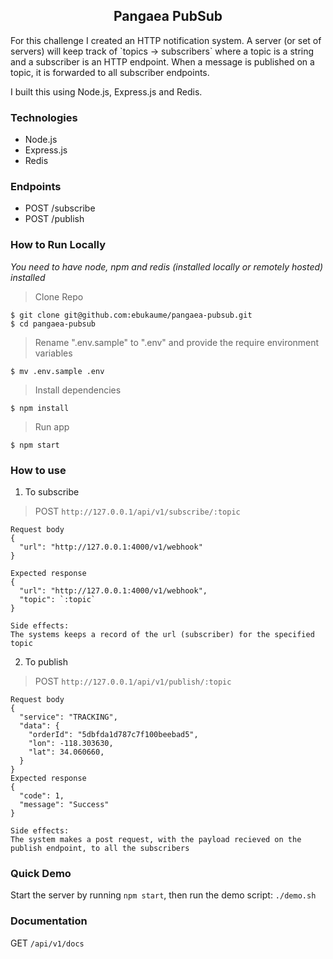 <h2 align="center">Pangaea PubSub</h2>

<p>
  For this challenge I created an HTTP notification system. A server (or set of servers) will keep track of `topics -> subscribers` where a topic is a string and a subscriber is an HTTP endpoint.  When a message is published on a topic, it is forwarded to all subscriber endpoints.

  I built this using Node.js, Express.js and Redis.
</p>

### Technologies
* Node.js
* Express.js
* Redis


### Endpoints
- POST /subscribe
- POST /publish

### How to Run Locally
_You need to have node, npm and redis (installed locally or remotely hosted) installed_

> Clone Repo
```
$ git clone git@github.com:ebukaume/pangaea-pubsub.git
$ cd pangaea-pubsub
```

> Rename ".env.sample" to ".env" and provide the require environment variables
```
$ mv .env.sample .env
```

> Install dependencies
```
$ npm install
```

> Run app
```
$ npm start
```

### How to use
1. To subscribe
> POST `http://127.0.0.1/api/v1/subscribe/:topic`
```
Request body
{
  "url": "http://127.0.0.1:4000/v1/webhook"
}

Expected response
{
  "url": "http://127.0.0.1:4000/v1/webhook",
  "topic": `:topic`
}

Side effects:
The systems keeps a record of the url (subscriber) for the specified topic
```

2. To publish
> POST `http://127.0.0.1/api/v1/publish/:topic`
```
Request body
{
  "service": "TRACKING",
  "data": {
    "orderId": "5dbfda1d787c7f100beebad5",
    "lon": -118.303630,
    "lat": 34.060660,
  }
}
Expected response
{
  "code": 1,
  "message": "Success"
}

Side effects:
The system makes a post request, with the payload recieved on the publish endpoint, to all the subscribers
```

### Quick Demo
Start the server by running `npm start`, then run the demo script: `./demo.sh`

### Documentation
GET `/api/v1/docs`
